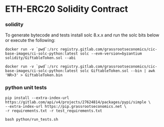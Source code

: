 # ETH-ERC20 Solidity Contract


### solidity 

To generate bytecode and tests install solc 8.x.x and run the solc bits below or execute the following: 

```
docker run -v `pwd`:/src registry.gitlab.com/grassrootseconomics/cic-base-images/ci-solc-python:latest solc --evm-version=byzantium solidity/GiftableToken.sol --abi
```

```
docker run -v `pwd`:/src registry.gitlab.com/grassrootseconomics/cic-base-images/ci-solc-python:latest solc GiftableToken.sol --bin | awk 'NR>3' > GiftableToken.bin 
```

### python unit tests

```
pip install --extra-index-url https://gitlab.com/api/v4/projects/27624814/packages/pypi/simple \
--extra-index-url https://pip.grassrootseconomics.net \
-r requirements.txt -r test_requirements.txt

bash python/run_tests.sh

```
